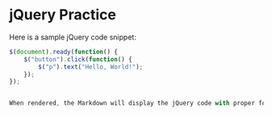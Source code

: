 # jQuery Practice 

Here is a sample jQuery code snippet:

```javascript
$(document).ready(function() {
    $("button").click(function() {
        $("p").text("Hello, World!");
    });
});


When rendered, the Markdown will display the jQuery code with proper formatting and syntax highlighting. Just make sure to use the correct file extension (.md) for your Markdown file.
